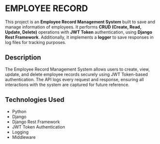 # EMPLOYEE RECORD
This project is an **Employee Record Management System** built to save and manage information of employees. It performs **CRUD (Create, Read, Update, Delete)** operations with **JWT Token** authentication, using **Django Rest Framework**. Additionally, it implements a **logger** to save responses in log files for tracking purposes.
## Description
The Employee Record Management System allows users to create, view, update, and delete employee records securely using JWT Token-based authentication. The API logs every request and response, ensuring all interactions with the system are captured for future reference.
## Technologies Used
- Python
- Django
- Django Rest Framework
- JWT Token Authentication
- Logging
- Middleware

